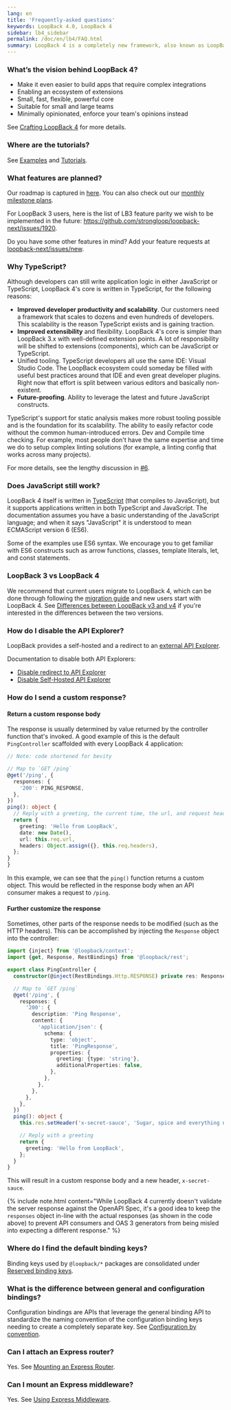 ```yaml
---
lang: en
title: 'Frequently-asked questions'
keywords: LoopBack 4.0, LoopBack 4
sidebar: lb4_sidebar
permalink: /doc/en/lb4/FAQ.html
summary: LoopBack 4 is a completely new framework, also known as LoopBack-Next.
---
```


### What’s the vision behind LoopBack 4?

- Make it even easier to build apps that require complex integrations
- Enabling an ecosystem of extensions
- Small, fast, flexible, powerful core
- Suitable for small and large teams
- Minimally opinionated, enforce your team's opinions instead

See [Crafting LoopBack 4](Crafting-LoopBack-4.md) for more details.

### Where are the tutorials?

See [Examples](Examples.md) and [Tutorials](Tutorials.md).

### What features are planned?

Our roadmap is captured in
[here](https://github.com/strongloop/loopback-next/labels/roadmap). You can also
check out our
[monthly milestone plans](https://github.com/strongloop/loopback-next/labels/Monthly%20Milestone).

For LoopBack 3 users, here is the list of LB3 feature parity we wish to be
implemented in the future:
https://github.com/strongloop/loopback-next/issues/1920.

Do you have some other features in mind? Add your feature requests at
[loopback-next/issues/new](https://github.com/strongloop/loopback-next/issues/new).

### Why TypeScript?

Although developers can still write application logic in either JavaScript or
TypeScript, LoopBack 4's core is written in TypeScript, for the following
reasons:

- **Improved developer productivity and scalability**. Our customers need a
  framework that scales to dozens and even hundreds of developers. This
  scalability is the reason TypeScript exists and is gaining traction.
- **Improved extensibility** and flexibility. LoopBack 4's core is simpler than
  LoopBack 3.x with well-defined extension points. A lot of responsibility will
  be shifted to extensions (components), which can be JavaScript or TypeScript.
- Unified tooling. TypeScript developers all use the same IDE: Visual Studio
  Code. The LoopBack ecosystem could someday be filled with useful best
  practices around that IDE and even great developer plugins. Right now that
  effort is split between various editors and basically non-existent.
- **Future-proofing**. Ability to leverage the latest and future JavaScript
  constructs.

TypeScript's support for static analysis makes more robust tooling possible and
is the foundation for its scalability. The ability to easily refactor code
without the common human-introduced errors. Dev and Compile time checking. For
example, most people don't have the same expertise and time we do to setup
complex linting solutions (for example, a linting config that works across many
projects).

For more details, see the lengthy discussion in
[#6](https://github.com/strongloop/loopback-next/issues/6).

### Does JavaScript still work?

LoopBack 4 itself is written in [TypeScript](https://www.typescriptlang.org)
(that compiles to JavaScript), but it supports applications written in both
TypeScript and JavaScript. The documentation assumes you have a basic
understanding of the JavaScript language; and when it says "JavaScript" it is
understood to mean ECMAScript version 6 (ES6).

Some of the examples use ES6 syntax. We encourage you to get familiar with ES6
constructs such as arrow functions, classes, template literals, let, and const
statements.

### LoopBack 3 vs LoopBack 4

We recommend that current users migrate to LoopBack 4, which can be done through
following the [migration guide](migration/overview.md) and new users start with
LoopBack 4. See
[Differences between LoopBack v3 and v4](Understanding-the-differences.md) if
you're interested in the differences between the two versions.

### How do I disable the API Explorer?

LoopBack provides a self-hosted and a redirect to an
[external API Explorer](https://explorer.loopback.io).

Documentation to disable both API Explorers:

- [Disable redirect to API Explorer](https://loopback.io/doc/en/lb4/Server.html#disable-redirect-to-api-explorer)
- [Disable Self-Hosted API Explorer](https://loopback.io/doc/en/lb4/Self-hosted-rest-api-explorer.html#disable-self-hosted-api-explorer)

### How do I send a custom response?

#### Return a custom response body

The response is usually determined by value returned by the controller function
that's invoked. A good example of this is the default `PingController`
scaffolded with every LoopBack 4 application:

```ts
// Note: code shortened for bevity

// Map to `GET /ping`
@get('/ping', {
  responses: {
    '200': PING_RESPONSE,
  },
})
ping(): object {
  // Reply with a greeting, the current time, the url, and request headers
  return {
    greeting: 'Hello from LoopBack',
    date: new Date(),
    url: this.req.url,
    headers: Object.assign({}, this.req.headers),
  };
}
}

```

In this example, we can see that the `ping()` function returns a custom object.
This would be reflected in the response body when an API consumer makes a
request to `/ping`.

#### Further customize the response

Sometimes, other parts of the response needs to be modified (such as the HTTP
headers). This can be accomplished by injecting the `Response` object into the
controller:

```ts
import {inject} from '@loopback/context';
import {get, Response, RestBindings} from '@loopback/rest';

export class PingController {
  constructor(@inject(RestBindings.Http.RESPONSE) private res: Response) {}

  // Map to `GET /ping`
  @get('/ping', {
    responses: {
      '200': {
        description: 'Ping Response',
        content: {
          'application/json': {
            schema: {
              type: 'object',
              title: 'PingResponse',
              properties: {
                greeting: {type: 'string'},
                additionalProperties: false,
              },
            },
          },
        },
      },
    },
  })
  ping(): object {
    this.res.setHeader('x-secret-sauce', 'Sugar, spice and everything nice.');

    // Reply with a greeting
    return {
      greeting: 'Hello from LoopBack',
    };
  }
}
```

This will result in a custom response body and a new header, `x-secret-sauce`.

{% include note.html content="While LoopBack 4 currently doesn't validate the server response against the OpenAPI Spec, it's a good idea to keep the `responses` object in-line with the actual responses (as shown in the code above) to prevent API consumers and OAS 3 generators from being misled into expecting a different response." %}

### Where do I find the default binding keys?

Binding keys used by `@loopback/*` packages are consolidated under
[Reserved binding keys](Reserved-binding-keys.md).

### What is the difference between general and configuration bindings?

Configuration bindings are APIs that leverage the general binding API to
standardize the naming convention of the configuration binding keys needing to
create a completely separate key. See
[Configuration by convention](https://loopback.io/doc/en/lb4/Context.html#configuration-by-convention).

### Can I attach an Express router?

Yes. See [Mounting an Express Router](Routes.md#mounting-an-express-router).

### Can I mount an Express middleware?

Yes. See [Using Express Middleware](Express-middleware.md).
